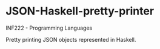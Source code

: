 # JSON-Haskell-pretty-printer
INF222 - Programming Languages

Pretty printing JSON objects represented in Haskell.
